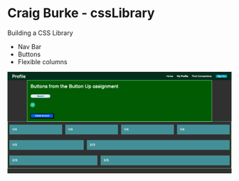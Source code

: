 # Craig Burke - cssLibrary

Building a CSS Library

- Nav Bar
- Buttons
- Flexible columns

![cssLibrary](./images/Burke_Craig_CSSLibrary2.png)
